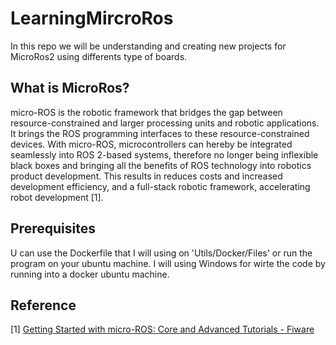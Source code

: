 # LearningMircroRos
In this repo we will be understanding and creating new projects for MicroRos2 using differents type of boards.

## What is MicroRos?

micro-ROS is the robotic framework that bridges the gap between resource-constrained and larger processing units and robotic applications. It brings the ROS programming interfaces to these resource-constrained devices. With micro-ROS, microcontrollers can hereby be integrated seamlessly into ROS 2-based systems, therefore no longer being inflexible black boxes and bringing all the benefits of ROS technology into robotics product development. This results in reduces costs and increased development efficiency, and a full-stack robotic framework, accelerating robot development [1].


## Prerequisites

U can use the Dockerfile that I will using on 'Utils/Docker/Files' or run the program on your ubuntu machine. I will using Windows for wirte the code by running into a docker ubuntu machine.

## Reference

[1] [Getting Started with micro-ROS: Core and Advanced Tutorials - Fiware](https://www.fiware.org/2020/06/16/getting-started-with-micro-ros-core-and-advanced-tutorials/#:~:text=micro-ROS%20is%20the%20robotic,to%20these%20resource-constrained%20devices.)